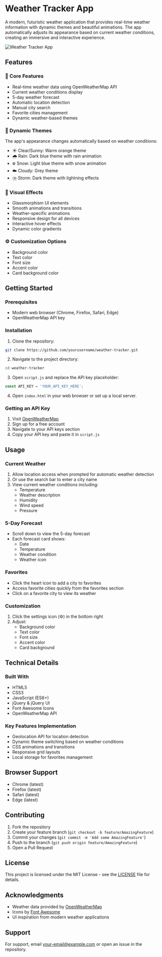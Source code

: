 # Weather Tracker App

A modern, futuristic weather application that provides real-time weather information with dynamic themes and beautiful animations. The app automatically adjusts its appearance based on current weather conditions, creating an immersive and interactive experience.

![Weather Tracker App](screenshot.png)

## Features

### 🌟 Core Features
- Real-time weather data using OpenWeatherMap API
- Current weather conditions display
- 5-day weather forecast
- Automatic location detection
- Manual city search
- Favorite cities management
- Dynamic weather-based themes

### 🎨 Dynamic Themes
The app's appearance changes automatically based on weather conditions:
- ☀️ Clear/Sunny: Warm orange theme
- 🌧️ Rain: Dark blue theme with rain animation
- ❄️ Snow: Light blue theme with snow animation
- ☁️ Cloudy: Grey theme
- ⛈️ Storm: Dark theme with lightning effects

### 💫 Visual Effects
- Glassmorphism UI elements
- Smooth animations and transitions
- Weather-specific animations
- Responsive design for all devices
- Interactive hover effects
- Dynamic color gradients

### ⚙️ Customization Options
- Background color
- Text color
- Font size
- Accent color
- Card background color

## Getting Started

### Prerequisites
- Modern web browser (Chrome, Firefox, Safari, Edge)
- OpenWeatherMap API key

### Installation

1. Clone the repository:
```bash
git clone https://github.com/yourusername/weather-tracker.git
```

2. Navigate to the project directory:
```bash
cd weather-tracker
```

3. Open `script.js` and replace the API key placeholder:
```javascript
const API_KEY = 'YOUR_API_KEY_HERE';
```

4. Open `index.html` in your web browser or set up a local server.

### Getting an API Key
1. Visit [OpenWeatherMap](https://openweathermap.org/api)
2. Sign up for a free account
3. Navigate to your API keys section
4. Copy your API key and paste it in `script.js`

## Usage

### Current Weather
1. Allow location access when prompted for automatic weather detection
2. Or use the search bar to enter a city name
3. View current weather conditions including:
   - Temperature
   - Weather description
   - Humidity
   - Wind speed
   - Pressure

### 5-Day Forecast
- Scroll down to view the 5-day forecast
- Each forecast card shows:
  - Date
  - Temperature
  - Weather condition
  - Weather icon

### Favorites
- Click the heart icon to add a city to favorites
- Access favorite cities quickly from the favorites section
- Click on a favorite city to view its weather

### Customization
1. Click the settings icon (⚙️) in the bottom right
2. Adjust:
   - Background color
   - Text color
   - Font size
   - Accent color
   - Card background

## Technical Details

### Built With
- HTML5
- CSS3
- JavaScript (ES6+)
- jQuery & jQuery UI
- Font Awesome Icons
- OpenWeatherMap API

### Key Features Implementation
- Geolocation API for location detection
- Dynamic theme switching based on weather conditions
- CSS animations and transitions
- Responsive grid layouts
- Local storage for favorites management

## Browser Support
- Chrome (latest)
- Firefox (latest)
- Safari (latest)
- Edge (latest)

## Contributing
1. Fork the repository
2. Create your feature branch (`git checkout -b feature/AmazingFeature`)
3. Commit your changes (`git commit -m 'Add some AmazingFeature'`)
4. Push to the branch (`git push origin feature/AmazingFeature`)
5. Open a Pull Request

## License
This project is licensed under the MIT License - see the [LICENSE](LICENSE) file for details.

## Acknowledgments
- Weather data provided by [OpenWeatherMap](https://openweathermap.org/)
- Icons by [Font Awesome](https://fontawesome.com/)
- UI inspiration from modern weather applications

## Support
For support, email your-email@example.com or open an issue in the repository. 